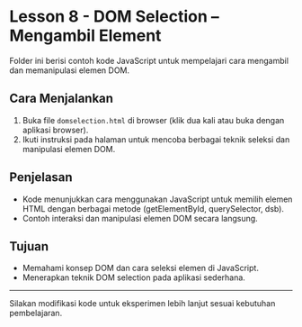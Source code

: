 # Lesson 8 - DOM Selection – Mengambil Element

Folder ini berisi contoh kode JavaScript untuk mempelajari cara mengambil dan memanipulasi elemen DOM.

## Cara Menjalankan

1. Buka file `domselection.html` di browser (klik dua kali atau buka dengan aplikasi browser).
2. Ikuti instruksi pada halaman untuk mencoba berbagai teknik seleksi dan manipulasi elemen DOM.

## Penjelasan
- Kode menunjukkan cara menggunakan JavaScript untuk memilih elemen HTML dengan berbagai metode (getElementById, querySelector, dsb).
- Contoh interaksi dan manipulasi elemen DOM secara langsung.

## Tujuan
- Memahami konsep DOM dan cara seleksi elemen di JavaScript.
- Menerapkan teknik DOM selection pada aplikasi sederhana.

---

Silakan modifikasi kode untuk eksperimen lebih lanjut sesuai kebutuhan pembelajaran.